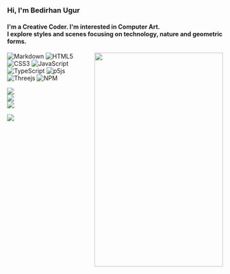 
<h3 align="left">Hi, I'm Bedirhan Ugur</h3>
<h4 align="left">I'm a Creative Coder. I'm interested in Computer Art.<br>I explore styles and scenes focusing on technology, nature and geometric forms.</h4>
<img src="https://thumbs.gfycat.com/TanDapperBorderterrier.webp" alt="" width="300" height="500" align="right">
 
![Markdown](https://img.shields.io/badge/markdown-%23000000.svg?style=for-the-badge&logo=markdown&logoColor=white) ![HTML5](https://img.shields.io/badge/html5-%23E34F26.svg?style=for-the-badge&logo=html5&logoColor=white) ![CSS3](https://img.shields.io/badge/css3-%231572B6.svg?style=for-the-badge&logo=css3&logoColor=white) ![JavaScript](https://img.shields.io/badge/javascript-%23323330.svg?style=for-the-badge&logo=javascript&logoColor=%23F7DF1E) ![TypeScript](https://img.shields.io/badge/typescript-%23007ACC.svg?style=for-the-badge&logo=typescript&logoColor=white) ![p5js](https://img.shields.io/badge/p5.js-ED225D?style=for-the-badge&logo=p5.js&logoColor=FFFFFF)  ![Threejs](https://img.shields.io/badge/threejs-black?style=for-the-badge&logo=three.js&logoColor=white) ![NPM](https://img.shields.io/badge/NPM-%23000000.svg?style=for-the-badge&logo=npm&logoColor=white)

![](https://github-readme-stats.vercel.app/api?username=bedirxanugur&theme=dark&hide_border=false&include_all_commits=false&count_private=false)<br/>
![](https://github-readme-streak-stats.herokuapp.com/?user=bedirxanugur&theme=dark&hide_border=false)<br/>
![](https://github-readme-stats.vercel.app/api/top-langs/?username=bedirxanugur&theme=dark&hide_border=false&include_all_commits=false&count_private=false&layout=compact)
<br/>

[![](https://visitcount.itsvg.in/api?id=bedirxanugur&icon=2&color=12)](https://visitcount.itsvg.in)
